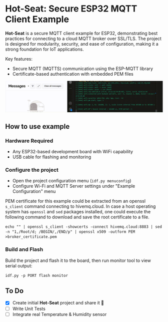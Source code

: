 # Hot-Seat: Secure ESP32 MQTT Client Example

**Hot-Seat** is a secure MQTT client example for ESP32, demonstrating best practices for connecting to a cloud MQTT broker over SSL/TLS. The project is designed for modularity, security, and ease of configuration, making it a strong foundation for IoT applications.

Key features:

* Secure MQTT (MQTTS) communication using the ESP-MQTT library
* Certificate-based authentication with embedded PEM files

![example](media/MQTT_message.gif)

## How to use example

### Hardware Required

* Any ESP32-based development board with WiFi capability
* USB cable for flashing and monitoring

### Configure the project

* Open the project configuration menu (`idf.py menuconfig`)
* Configure Wi-Fi and MQTT Server settings under "Example Configuration" menu

PEM certificate for this example could be extracted from an openssl `s_client` command connecting to hivemq.cloud.
In case a host operating system has `openssl` and `sed` packages installed, one could execute the following command to download and save the root certificate to a file.
```
echo "" | openssl s_client -showcerts -connect hivemq.cloud:8883 | sed -n "1,/Root/d; /BEGIN/,/END/p" | openssl x509 -outform PEM >broker_certificate.pem
```

### Build and Flash

Build the project and flash it to the board, then run monitor tool to view serial output:

```
idf.py -p PORT flash monitor
```

## To Do

- [x] Create initial **Hot-Seat** project and share it :tada:
- [ ] Write Unit Tests
- [ ] Integrate real Temperature & Humidity sensor
